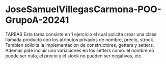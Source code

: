 # JoseSamuelVillegasCarmona-POO-GrupoA-20241
TAREA6
Esta tarea consiste en 1 ejercicio el cual solicita crear una clase llamada producto  con los atributos privados de nombre, precio, strock.
Tambien solicita la implementacion de constructores, getters y setters.
Ademas pide incluir una variaciones en los setters como: el nombre no puede ser nulo, el precio y el stock no pueden ser negativos, etc.

